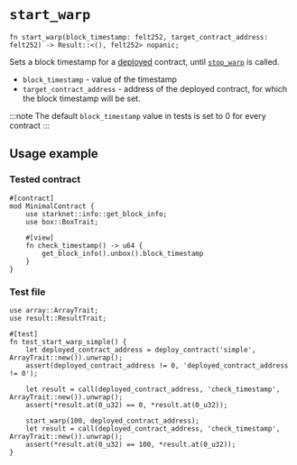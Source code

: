 # `start_warp`

```cairo
fn start_warp(block_timestamp: felt252, target_contract_address: felt252) -> Result::<(), felt252> nopanic;
```

Sets a block timestamp for a [deployed](./deploy.md) contract, until [`stop_warp`](./stop_warp.md) is called.

- `block_timestamp` - value of the timestamp
- `target_contract_address` - address of the deployed contract, for which the block timestamp will be set. 

:::note
The default `block_timestamp` value in tests is set to 0 for every contract
:::
 
## Usage example

### Tested contract
```cairo title="simple contract"
#[contract]
mod MinimalContract {
    use starknet::info::get_block_info;
    use box::BoxTrait;

    #[view]
    fn check_timestamp() -> u64 {
        get_block_info().unbox().block_timestamp
    }
}
```

### Test file
```cairo title="Example test"
use array::ArrayTrait;
use result::ResultTrait;

#[test]
fn test_start_warp_simple() {
    let deployed_contract_address = deploy_contract('simple', ArrayTrait::new()).unwrap();
    assert(deployed_contract_address != 0, 'deployed_contract_address != 0');

    let result = call(deployed_contract_address, 'check_timestamp', ArrayTrait::new()).unwrap();
    assert(*result.at(0_u32) == 0, *result.at(0_u32));

    start_warp(100, deployed_contract_address);
    let result = call(deployed_contract_address, 'check_timestamp', ArrayTrait::new()).unwrap();
    assert(*result.at(0_u32) == 100, *result.at(0_u32));
}
```
